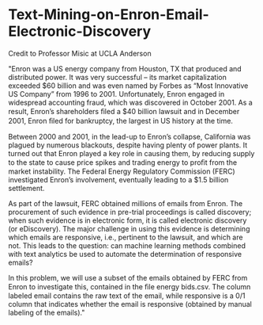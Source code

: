 # Text-Mining-on-Enron-Email-Electronic-Discovery

Credit to Professor Misic at UCLA Anderson

"Enron was a US energy company from Houston, TX that produced and distributed power. It was very successful – its market capitalization exceeded $60 billion and was even named by Forbes as “Most Innovative US Company” from 1996 to 2001. Unfortunately, Enron engaged in widespread accounting fraud, which was discovered in October 2001. As a result, Enron’s shareholders ﬁled a $40 billion lawsuit and in December 2001, Enron ﬁled for bankruptcy, the largest in US history at the time.

Between 2000 and 2001, in the lead-up to Enron’s collapse, California was plagued by numerous blackouts, despite having plenty of power plants. It turned out that Enron played a key role in causing them, by reducing supply to the state to cause price spikes and trading energy to proﬁt from the market instability. The Federal Energy Regulatory Commission (FERC) investigated Enron’s involvement, eventually leading to a $1.5 billion settlement.

As part of the lawsuit, FERC obtained millions of emails from Enron. The procurement of such evidence in pre-trial proceedings is called discovery; when such evidence is in electronic form, it is called electronic discovery (or eDiscovery). The major challenge in using this evidence is determining which emails are responsive, i.e., pertinent to the lawsuit, and which are not. This leads to the question: can machine learning methods combined with text analytics be used to automate the determination of responsive emails?

In this problem, we will use a subset of the emails obtained by FERC from Enron to investigate this, contained in the ﬁle energy bids.csv. The column labeled email contains the raw text of the email, while responsive is a 0/1 column that indicates whether the email is responsive (obtained by manual labeling of the emails)."
